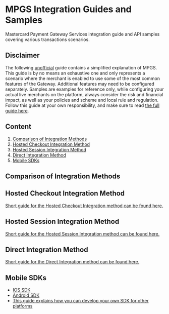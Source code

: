 # MPGS Integration Guides and Samples
Mastercard Payment Gateway Services integration guide and API samples covering various transactions scenarios.

## Disclaimer
The following <ins>unofficial</ins> guide contains a simplified explanation of MPGS. This guide is by no means an exhaustive one and only represents a scenario where the merchant is enabled to use some of the most common features of the Gateway. Additional features may need to be configured separately. Samples are examples for reference only, while configuring your actual live merchants on the platform, always consider the risk and financial impact, as well as your policies and scheme and local rule and regulation. Follow this guide at your own responsibility, and make sure to read [the full guide here](https://ap-gateway.mastercard.com/api/documentation/integrationGuidelines/index.html?locale=en_US).

## Content
1. [Comparison of Integration Methods](#Comparison-of-Integration-Methods)
2. [Hosted Checkout Integration Method](#Hosted-Checkout-Integration-Method)
3. [Hosted Session Integration Method](#Hosted-Session-Integration-Method)
4. [Direct Integration Method](#Direct-Integration-Method)
5. [Mobile SDKs](#Mobile-SDKs)

## Comparison of Integration Methods


## Hosted Checkout Integration Method
[Short guide for the Hosted Checkout Integration method can be found here.](https://github.com/Mastercard-MEA/MPGS-Integration-Guides-and-Samples/blob/main/docs/hosted-checkout.md)

## Hosted Session Integration Method
[Short guide for the Hosted Session Integration method can be found here.](https://github.com/Mastercard-MEA/MPGS-Integration-Guides-and-Samples/blob/main/docs/hosted-session.md)

## Direct Integration Method
[Short guide for the Direct Integration method can be found here.](https://github.com/Mastercard-MEA/MPGS-Integration-Guides-and-Samples/blob/main/docs/direct.md)

## Mobile SDKs
- [IOS SDK](https://github.com/Mastercard-Gateway/gateway-ios-sdk)
- [Android SDK](https://github.com/Mastercard-Gateway/gateway-android-sdk)
- [This guide explains how you can develop your own SDK for other platforms]()

